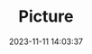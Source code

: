 ---
weight: 1
images:
- /images/edited/81.jpeg
title: Picture
date: 2023-11-11 14:03:37
tags:
- luminar
- work
---